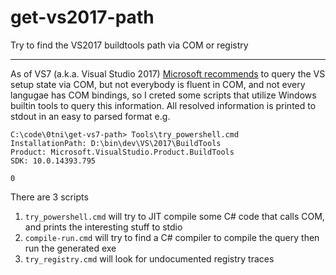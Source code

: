 # get-vs2017-path
Try to find the VS2017 buildtools path via COM or registry

---
As of VS7 (a.k.a. Visual Studio 2017) [Microsoft recommends](https://blogs.msdn.microsoft.com/heaths/2016/09/15/changes-to-visual-studio-15-setup/) to query the VS setup state via COM, but not everybody is fluent in COM, and not every langugae has COM bindings, so I creted some scripts that utilize Windows builtin tools to query this information. All resolved information is printed to stdout in an easy to parsed format e.g.
```
C:\code\0tni\get-vs7-path> Tools\try_powershell.cmd
InstallationPath: D:\bin\dev\VS\2017\BuildTools
Product: Microsoft.VisualStudio.Product.BuildTools
SDK: 10.0.14393.795

0
```

There are 3 scripts
 1. `try_powershell.cmd` will try to JIT compile some C# code that calls COM, and prints the interesting stuff to stdio
 2. `compile-run.cmd` will try to find a C# compiler to compile the query then run the generated exe
 3. `try_registry.cmd` will look for undocumented registry traces 

